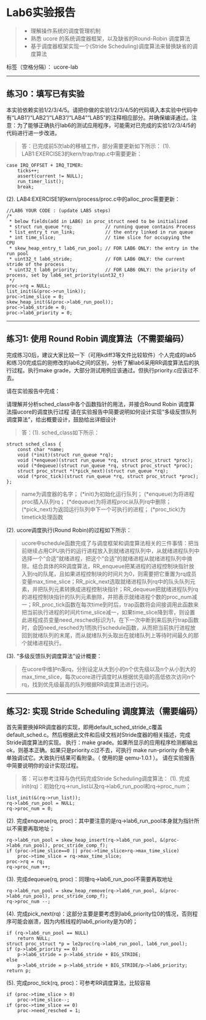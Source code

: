 # Lab6实验报告
>* 理解操作系统的调度管理机制
>* 熟悉 ucore 的系统调度器框架，以及缺省的Round-Robin 调度算法
>* 基于调度器框架实现一个(Stride Scheduling)调度算法来替换缺省的调度算法

标签（空格分隔）： ucore-lab

---

## 练习0：填写已有实验

本实验依赖实验1/2/3/4/5。请把你做的实验1/2/3/4/5的代码填入本实验中代码中有“LAB1”/“LAB2”/“LAB3”/“LAB4”“LAB5”的注释相应部分。并确保编译通过。注意：为了能够正确执行lab6的测试应用程序，可能需对已完成的实验1/2/3/4/5的代码进行进一步改进。
> 答：已完成前5次lab的移植工作，部分需要更新如下所示：
(1). LAB1:EXERCISE3的kern/trap/trap.c中需要更新：
```
case IRQ_OFFSET + IRQ_TIMER:
    ticks++;
    assert(current != NULL);
    run_timer_list();
    break;
```
(2). LAB4:EXERCISE1的kern/process/proc.c中的alloc_proc需要更新：
```
//LAB6 YOUR CODE : (update LAB5 steps)
/*
 * below fields(add in LAB6) in proc_struct need to be initialized
 * struct run_queue *rq;            // running queue contains Process
 * list_entry_t run_link;           // the entry linked in run queue
 * int time_slice;                  // time slice for occupying the CPU
 * skew_heap_entry_t lab6_run_pool; // FOR LAB6 ONLY: the entry in the run pool
 * uint32_t lab6_stride;            // FOR LAB6 ONLY: the current stride of the process
 * uint32_t lab6_priority;          // FOR LAB6 ONLY: the priority of process, set by lab6_set_priority(uint32_t)
 */
proc->rq = NULL;
list_init(&(proc->run_link));
proc->time_slice = 0;
skew_heap_init(&(proc->lab6_run_pool));
proc->lab6_stride = 0;
proc->lab6_priority = 0;
```

---

## 练习1: 使用 Round Robin 调度算法（不需要编码）

完成练习0后，建议大家比较一下（可用kdiff3等文件比较软件）个人完成的lab5和练习0完成后的刚修改的lab6之间的区别，分析了解lab6采用RR调度算法后的执行过程。执行make grade，大部分测试用例应该通过。但执行priority.c应该过不去。

请在实验报告中完成：

请理解并分析sched_class中各个函数指针的用法，并接合Round Robin 调度算法描ucore的调度执行过程
请在实验报告中简要说明如何设计实现“多级反馈队列调度算法”，给出概要设计，鼓励给出详细设计
> 答：(1). sched_class如下所示：
```
struct sched_class {
    const char *name;
    void (*init)(struct run_queue *rq);
    void (*enqueue)(struct run_queue *rq, struct proc_struct *proc);
    void (*dequeue)(struct run_queue *rq, struct proc_struct *proc);
    struct proc_struct *(*pick_next)(struct run_queue *rq);
    void (*proc_tick)(struct run_queue *rq, struct proc_struct *proc);
};
```
> name为调度器的名字；
(*init)为初始化运行队列；
(*enqueue)为将进程proc插入队列rq；
(*dequeue)为将进程proc从队列rq中删除；
(*pick_next)为返回运行队列中下一个可执行的进程；
(*proc_tick)为timetick处理函数

(2). ucore调度执行(Round Robin)的过程如下所示：
> ucore中schedule函数完成了与调度框架和调度算法相关的三件事情：把当前继续占用CPU执行的运行进程放入到就绪进程队列中，从就绪进程队列中选择一个“合适”就绪进程，把这个“合适”的就绪进程从就绪进程队列中摘除。结合具体的RR调度算法，RR_enqueue把某进程的进程控制块指针放入到rq的队尾，且如果进程控制块的时间片为0，则需要把它重置为rq成员变量max_time_slice；RR_pick_next选取就绪进程队列rq中的队头队列元素，并把队列元素转换成进程控制块指针；RR_dequeue把就绪进程队列rq的进程控制块指针的队列元素删除，并把表示就绪进程个数的proc_num减一；RR_proc_tick函数在每次time到时后，trap函数将会间接调用此函数来把当前执行进程的时间片time_slice减一，如果time_slice降到零，则设置此进程成员变量need_resched标识为1，在下一次中断到来后执行trap函数时，会因need_resched为1而执行schedule函数，从而把当前执行进程放回到就绪队列的末尾，而从就绪队列头取出在就绪队列上等待时间最久的那个就绪进程执行。

(3). “多级反馈队列调度算法”设计概要：
> 在ucore中维护n条rq，分别设定从大到小的n个优先级以及n个从小到大的max_time_slice，每次ucore进行调度时从根据优先级的高低依次访问n个rq，找到优先级最高的队列根据RR调度算法进行访问。

---

## 练习2: 实现 Stride Scheduling 调度算法（需要编码）

首先需要换掉RR调度器的实现，即用default_sched_stride_c覆盖default_sched.c。然后根据此文件和后续文档对Stride度器的相关描述，完成Stride调度算法的实现。
执行：make grade。如果所显示的应用程序检测都输出ok，则基本正确。如果只是priority.c过不去，可执行 make run-priority 命令来单独调试它。大致执行结果可看附录。（ 使用的是 qemu-1.0.1 ）。
请在实验报告中简要说明你的设计实现过程。
> 答：可以参考注释与伪代码完成Stride Scheduling调度算法：
(1). 完成init(rq)：初始化rq->run_list以及rq->lab6_run_pool和rq->proc_num；
```
list_init(&(rq->run_list));
rq->lab6_run_pool = NULL;
rq->proc_num = 0;
```
(2). 完成enqueue(rq, proc)：其中要注意的是rq->lab6_run_pool本身就为指针所以不需要再取地址；
```
rq->lab6_run_pool = skew_heap_insert(rq->lab6_run_pool, &(proc->lab6_run_pool), proc_stride_comp_f);
if (proc->time_slice==0 || proc->time_slice>rq->max_time_slice)
	proc->time_slice = rq->max_time_slice;
proc->rq = rq;
rq->proc_num ++;
```
(3). 完成dequeue(rq, proc)：同理rq->lab6_run_pool不需要再取地址
```
rq->lab6_run_pool = skew_heap_remove(rq->lab6_run_pool, &(proc->lab6_run_pool), proc_stride_comp_f); 
rq->proc_num --;
```
(4). 完成pick_next(rq)：这部分主要是要考虑到lab6_priority位0的情况，否则程序可能会崩溃，因为内核线程的lab6_priority是为0的；
```
if (rq->lab6_run_pool == NULL)
	return NULL;
struct proc_struct *p = le2proc(rq->lab6_run_pool, lab6_run_pool);
if (p->lab6_priority == 0)
	p->lab6_stride = p->lab6_stride + BIG_STRIDE;
else
	p->lab6_stride = p->lab6_stride + BIG_STRIDE/p->lab6_priority;
return p;
```
(5). 完成proc_tick(rq, proc)：可参考RR调度算法，比较容易
```
if (proc->time_slice > 0)
	proc->time_slice--;
if (proc->time_slice == 0)
	proc->need_resched = 1;
```

